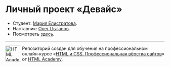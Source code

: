 # Личный проект «Девайс»

* Студент: [Мария Елистратова](https://up.htmlacademy.ru/htmlcss/34/user/1756717).
* Наставник: [Олег Цыганов](https://htmlacademy.ru/profile/olegtsyganov).
* Посмотреть [здесь](https://elistratovamaria.github.io/1756717-device-34/).


---

<a href="https://htmlacademy.ru/intensive/htmlcss"><img align="left" width="50" height="50" alt="HTML Academy" src="https://up.htmlacademy.ru/static/img/intensive/htmlcss/logo-for-github-2.png"></a>

Репозиторий создан для обучения на профессиональном онлайн‑курсе «[HTML и CSS. Профессиональная вёрстка сайтов](https://htmlacademy.ru/intensive/htmlcss)» от [HTML Academy](https://htmlacademy.ru).
